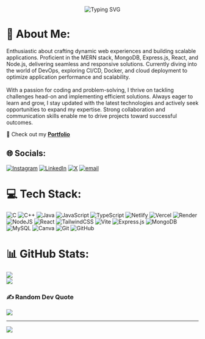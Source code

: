 <p align="center">
  <img src="https://readme-typing-svg.herokuapp.com?font=Fira+Code&size=22&pause=1000&color=FF6EC7&center=true&vCenter=true&width=750&lines=Let’s+build+cool+stuff+together!;Turning+ideas+into+reality+🚀;Making+websites+with+love+❤️;Code.+Create.+Repeat.;Crafting+experiences,+not+just+pages." alt="Typing SVG" />
</p>



# 💫 About Me:
Enthusiastic about crafting dynamic web experiences and building scalable applications. Proficient in the MERN stack, MongoDB, Express.js, React, and Node.js, delivering seamless and responsive solutions. Currently diving into the world of DevOps, exploring CI/CD, Docker, and cloud deployment to optimize application performance and scalability.<br><br>With a passion for coding and problem-solving, I thrive on tackling challenges head-on and implementing efficient solutions. Always eager to learn and grow, I stay updated with the latest technologies and actively seek opportunities to expand my expertise. Strong collaboration and communication skills enable me to drive projects toward successful outcomes.

📌 Check out my **[Portfolio](https://jyotiradityaportfolio.netlify.app/)**

## 🌐 Socials:
[![Instagram](https://img.shields.io/badge/Instagram-%23E4405F.svg?logo=Instagram&logoColor=white)](https://instagram.com/justtt.rixhi_) [![LinkedIn](https://img.shields.io/badge/LinkedIn-%230077B5.svg?logo=linkedin&logoColor=white)](https://linkedin.com/in/jyotiraditya--swain) [![X](https://img.shields.io/badge/X-black.svg?logo=X&logoColor=white)](https://x.com/jyotiraditya077) [![email](https://img.shields.io/badge/Email-D14836?logo=gmail&logoColor=white)](mailto:jyotiradityaswain123@gmail.com) 

# 💻 Tech Stack:
![C](https://img.shields.io/badge/c-%2300599C.svg?style=plastic&logo=c&logoColor=white) ![C++](https://img.shields.io/badge/c++-%2300599C.svg?style=plastic&logo=c%2B%2B&logoColor=white) ![Java](https://img.shields.io/badge/java-%23ED8B00.svg?style=plastic&logo=openjdk&logoColor=white) ![JavaScript](https://img.shields.io/badge/javascript-%23323330.svg?style=plastic&logo=javascript&logoColor=%23F7DF1E) ![TypeScript](https://img.shields.io/badge/typescript-%23007ACC.svg?style=plastic&logo=typescript&logoColor=white) ![Netlify](https://img.shields.io/badge/netlify-%23000000.svg?style=plastic&logo=netlify&logoColor=#00C7B7) ![Vercel](https://img.shields.io/badge/vercel-%23000000.svg?style=plastic&logo=vercel&logoColor=white) ![Render](https://img.shields.io/badge/Render-%46E3B7.svg?style=plastic&logo=render&logoColor=white) ![NodeJS](https://img.shields.io/badge/node.js-6DA55F?style=plastic&logo=node.js&logoColor=white) ![React](https://img.shields.io/badge/react-%2320232a.svg?style=plastic&logo=react&logoColor=%2361DAFB) ![TailwindCSS](https://img.shields.io/badge/tailwindcss-%2338B2AC.svg?style=plastic&logo=tailwind-css&logoColor=white) ![Vite](https://img.shields.io/badge/vite-%23646CFF.svg?style=plastic&logo=vite&logoColor=white) ![Express.js](https://img.shields.io/badge/express.js-%23404d59.svg?style=plastic&logo=express&logoColor=%2361DAFB) ![MongoDB](https://img.shields.io/badge/MongoDB-%234ea94b.svg?style=plastic&logo=mongodb&logoColor=white) ![MySQL](https://img.shields.io/badge/mysql-4479A1.svg?style=plastic&logo=mysql&logoColor=white) ![Canva](https://img.shields.io/badge/Canva-%2300C4CC.svg?style=plastic&logo=Canva&logoColor=white) ![Git](https://img.shields.io/badge/git-%23F05033.svg?style=plastic&logo=git&logoColor=white) ![GitHub](https://img.shields.io/badge/github-%23121011.svg?style=plastic&logo=github&logoColor=white)

# 📊 GitHub Stats:
![](https://nirzak-streak-stats.vercel.app/?user=Jyotiraditya077&theme=gotham&hide_border=true)<br/>
![](https://github-readme-stats.vercel.app/api/top-langs/?username=Jyotiraditya077&theme=gotham&hide_border=true&include_all_commits=true&count_private=true&layout=compact)

### ✍️ Random Dev Quote
![](https://quotes-github-readme.vercel.app/api?type=horizontal&theme=dark)

---
[![](https://visitcount.itsvg.in/api?id=Jyotiraditya077&icon=10&color=5)](https://visitcount.itsvg.in)

<!-- Proudly created with GPRM ( https://gprm.itsvg.in ) -->
